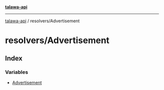 [**talawa-api**](../../README.md)

***

[talawa-api](../../modules.md) / resolvers/Advertisement

# resolvers/Advertisement

## Index

### Variables

- [Advertisement](variables/Advertisement.md)
